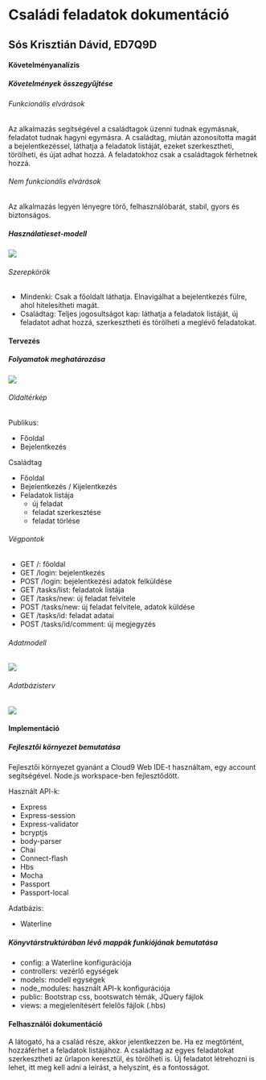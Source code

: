 # Családi feladatok dokumentáció
## Sós Krisztián Dávid, ED7Q9D

#### Követelményanalízis

##### Követelmények összegyűjtése

###### Funkcionális elvárások

Az alkalmazás segítségével a családtagok üzenni tudnak egymásnak, feladatot tudnak hagyni egymásra. A családtag, miután azonosította magát a bejelentkezéssel, láthatja a feladatok listáját, ezeket szerkesztheti, törölheti, és újat adhat hozzá. A feladatokhoz csak a családtagok férhetnek hozzá.

###### Nem funkcionális elvárások

Az alkalmazás legyen lényegre törő, felhasználóbarát, stabil, gyors és biztonságos.

##### Használatieset-modell

![](http://kepfeltoltes.hu/151111/10132739171_www.kepfeltoltes.hu_.png)

###### Szerepkörök

- Mindenki: Csak a főoldalt láthatja. Elnavigálhat a bejelentkezés fülre, ahol hitelesítheti magát.
- Családtag: Teljes jogosultságot kap: láthatja a feladatok listáját, új feladatot adhat hozzá, szerkesztheti és törölheti a meglévő feladatokat.

#### Tervezés

##### Folyamatok meghatározása

![](http://kepfeltoltes.hu/151111/2678167612_www.kepfeltoltes.hu_.png)

###### Oldaltérkép

Publikus:

- Főoldal
- Bejelentkezés

Családtag

- Főoldal
- Bejelentkezés / Kijelentkezés
- Feladatok listája
    + új feladat
    + feladat szerkesztése
    + feladat törlése

###### Végpontok

- GET /: főoldal
- GET /login: bejelentkezés
- POST /login: bejelentkezési adatok felküldése
- GET /tasks/list: feladatok listája
- GET /tasks/new: új feladat felvitele
- POST /tasks/new: új feladat felvitele, adatok küldése
- GET /tasks/id: feladat adatai
- POST /tasks/id/comment: új megjegyzés

###### Adatmodell

![](http://kepfeltoltes.hu/151111/13235185743_www.kepfeltoltes.hu_.png)

###### Adatbázisterv

![](http://kepfeltoltes.hu/151111/11313560784_www.kepfeltoltes.hu_.png)

#### Implementáció

##### Fejlesztői környezet bemutatása

Fejlesztői környezet gyanánt a Cloud9 Web IDE-t használtam, egy account segítségével. Node.js workspace-ben fejlesztődött.

Használt API-k:
- Express
- Express-session
- Express-validator
- bcryptjs
- body-parser
- Chai
- Connect-flash
- Hbs
- Mocha
- Passport
- Passport-local

Adatbázis:
- Waterline

##### Könyvtárstruktúrában lévő mappák funkiójának bemutatása

- config: a Waterline konfigurációja
- controllers: vezérlő egységek
- models: modell egységek
- node_modules: használt API-k konfigurációja
- public: Bootstrap css, bootswatch témák, JQuery fájlok
- views: a megjelenítésért felelős fájlok (.hbs)

#### Felhasználói dokumentáció

A látogató, ha a család része, akkor jelentkezzen be. Ha ez megtörtént, hozzáférhet a feladatok listájához. A családtag az egyes feladatokat szerkesztheti az űrlapon keresztül, és törölheti is. Új feladatot létrehozni is lehet, itt meg kell adni a leírást, a helyszínt, és a fontosságot.
